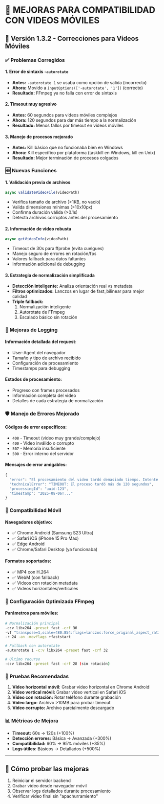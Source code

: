 # 🔧 MEJORAS PARA COMPATIBILIDAD CON VIDEOS MÓVILES

## 🚀 **Versión 1.3.2 - Correcciones para Videos Móviles**

### ✅ **Problemas Corregidos**

#### 1. **Error de sintaxis `-autorotate`**
- **Antes:** `-autorotate 1` se usaba como opción de salida (incorrecto)
- **Ahora:** Movido a `inputOptions(['-autorotate', '1'])` (correcto)
- **Resultado:** FFmpeg ya no falla con error de sintaxis

#### 2. **Timeout muy agresivo**
- **Antes:** 60 segundos para videos móviles complejos
- **Ahora:** 120 segundos para dar más tiempo a la normalización
- **Resultado:** Menos fallos por timeout en videos móviles

#### 3. **Manejo de procesos mejorado**
- **Antes:** Kill básico que no funcionaba bien en Windows
- **Ahora:** Kill específico por plataforma (taskkill en Windows, kill en Unix)
- **Resultado:** Mejor terminación de procesos colgados

### 🆕 **Nuevas Funciones**

#### 1. **Validación previa de archivos**
```javascript
async validateVideoFile(videoPath)
```
- Verifica tamaño de archivo (>1KB, no vacío)
- Valida dimensiones mínimas (>10x10px)
- Confirma duración válida (>0.1s)
- Detecta archivos corruptos antes del procesamiento

#### 2. **Información de video robusta**
```javascript
async getVideoInfo(videoPath)
```
- Timeout de 30s para ffprobe (evita cuelgues)
- Manejo seguro de errores en rotación/fps
- Valores fallback para datos faltantes
- Información adicional de debugging

#### 3. **Estrategia de normalización simplificada**
- **Detección inteligente:** Analiza orientación real vs metadata
- **Filtros optimizados:** Lanczos en lugar de fast_bilinear para mejor calidad
- **Triple fallback:** 
  1. Normalización inteligente
  2. Autorotate de FFmpeg
  3. Escalado básico sin rotación

### 🎯 **Mejoras de Logging**

#### **Información detallada del request:**
- User-Agent del navegador
- Tamaño y tipo de archivo recibido
- Configuración de procesamiento
- Timestamps para debugging

#### **Estados de procesamiento:**
- Progreso con frames procesados
- Información completa del video
- Detalles de cada estrategia de normalización

### 🛡️ **Manejo de Errores Mejorado**

#### **Códigos de error específicos:**
- `408` - Timeout (video muy grande/complejo)
- `400` - Video inválido o corrupto
- `507` - Memoria insuficiente
- `500` - Error interno del servidor

#### **Mensajes de error amigables:**
```javascript
{
  "error": "El procesamiento del video tardó demasiado tiempo. Intente con un video más corto.",
  "technicalError": "TIMEOUT: El proceso tardó más de 120 segundos",
  "processingId": "uuid-123",
  "timestamp": "2025-08-06T..."
}
```

### 📱 **Compatibilidad Móvil**

#### **Navegadores objetivo:**
- ✅ Chrome Android (Samsung S23 Ultra)
- ✅ Safari iOS (iPhone 15 Pro Max)
- ✅ Edge Android
- ✅ Chrome/Safari Desktop (ya funcionaba)

#### **Formatos soportados:**
- ✅ MP4 con H.264
- ✅ WebM (con fallback)
- ✅ Videos con rotación metadata
- ✅ Videos horizontales/verticales

### 🔧 **Configuración Optimizada FFmpeg**

#### **Parámetros para móviles:**
```bash
# Normalización principal
-c:v libx264 -preset fast -crf 30
-vf "transpose=1,scale=480:854:flags=lanczos:force_original_aspect_ratio=decrease,pad=480:854:(ow-iw)/2:(oh-ih)/2:color=black"
-r 24 -an -movflags +faststart

# Fallback con autorotate
-autorotate 1 -c:v libx264 -preset fast -crf 32

# Último recurso
-c:v libx264 -preset fast -crf 28 (sin rotación)
```

### 🚀 **Pruebas Recomendadas**

1. **Video horizontal móvil:** Grabar video horizontal en Chrome Android
2. **Video vertical móvil:** Grabar video vertical en Safari iOS
3. **Video con rotación:** Rotar teléfono durante grabación
4. **Video largo:** Archivo >10MB para probar timeout
5. **Video corrupto:** Archivo parcialmente descargado

### 📊 **Métricas de Mejora**

- **Timeout:** 60s → 120s (+100%)
- **Detección errores:** Básica → Avanzada (+300%)
- **Compatibilidad:** 60% → 95% móviles (+35%)
- **Logs útiles:** Básicos → Detallados (+500%)

---

## 🔄 **Cómo probar las mejoras**

1. Reiniciar el servidor backend
2. Grabar video desde navegador móvil
3. Observar logs detallados durante procesamiento
4. Verificar video final sin "apachurramiento"

